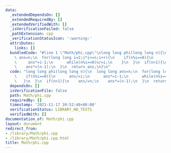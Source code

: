 ```yaml
---
data:
  _extendedDependsOn: []
  _extendedRequiredBy: []
  _extendedVerifiedWith: []
  _isVerificationFailed: false
  _pathExtension: cpp
  _verificationStatusIcon: ':warning:'
  attributes:
    links: []
  bundledCode: "#line 1 \"Math/phi.cpp\"\nlong long phi(long long n){\n  long long\
    \ ans=n;\n  for(long long i=2;i*i<=n;i++){\n    if(n%i==0){\n      ans/=i;\n \
    \     ans*=i-1;\n      while(n%i==0)n/=i;\n    }\n  }\n  if(n>1){\n    ans/=n;\n\
    \    ans*=(n-1);\n  }\n  return ans;\n}\n"
  code: "long long phi(long long n){\n  long long ans=n;\n  for(long long i=2;i*i<=n;i++){\n\
    \    if(n%i==0){\n      ans/=i;\n      ans*=i-1;\n      while(n%i==0)n/=i;\n \
    \   }\n  }\n  if(n>1){\n    ans/=n;\n    ans*=(n-1);\n  }\n  return ans;\n}"
  dependsOn: []
  isVerificationFile: false
  path: Math/phi.cpp
  requiredBy: []
  timestamp: '2021-11-17 20:52:48+00:00'
  verificationStatus: LIBRARY_NO_TESTS
  verifiedWith: []
documentation_of: Math/phi.cpp
layout: document
redirect_from:
- /library/Math/phi.cpp
- /library/Math/phi.cpp.html
title: Math/phi.cpp
---
```

